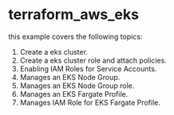 # terraform_aws_eks
  this example covers the following topics:
  1. Create a eks cluster.
  2. Create a eks cluster role and attach policies.
  3. Enabling IAM Roles for Service Accounts.
  4. Manages an EKS Node Group.
  5. Manages an EKS Node Group role.
  6. Manages an EKS Fargate Profile.
  7. Manages IAM Role for EKS Fargate Profile.
  
